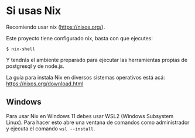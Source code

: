 # Si usas Nix

Recomiendo usar nix (https://nixos.org/).

Este proyecto tiene configurado nix, basta con que ejecutes:

	$ nix-shell

Y tendrás el ambiente preparado para ejecutar las herramientas propias de postgresql y de node.js.

La guía para instala Nix en diversos sistemas operativos está acá: https://nixos.org/download.html


## Windows

Para usar Nix en Windows 11 debes usar WSL2 (Windows Subsystem Linux). Para hacer esto abre una ventana de comandos como administrador y ejecuta el comando `wsl --install`.
